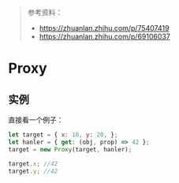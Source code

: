 > 参考资料：
>
> - https://zhuanlan.zhihu.com/p/75407419
> - https://zhuanlan.zhihu.com/p/69106037

# Proxy

## 实例

直接看一个例子：

```javascript
let target = { x: 10, y: 20, };
let hanler = { get: (obj, prop) => 42 };
target = new Proxy(target, hanler);

target.x; //42
target.y; //42
```

